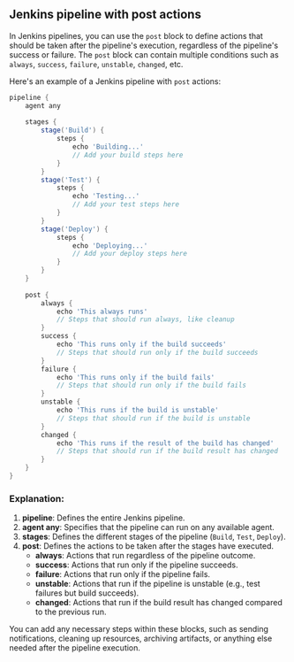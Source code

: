 ## Jenkins pipeline with post actions

In Jenkins pipelines, you can use the `post` block to define actions that should be taken after the pipeline's execution, regardless of the pipeline's success or failure. The `post` block can contain multiple conditions such as `always`, `success`, `failure`, `unstable`, `changed`, etc.

Here's an example of a Jenkins pipeline with `post` actions:

```groovy
pipeline {
    agent any
    
    stages {
        stage('Build') {
            steps {
                echo 'Building...'
                // Add your build steps here
            }
        }
        stage('Test') {
            steps {
                echo 'Testing...'
                // Add your test steps here
            }
        }
        stage('Deploy') {
            steps {
                echo 'Deploying...'
                // Add your deploy steps here
            }
        }
    }
    
    post {
        always {
            echo 'This always runs'
            // Steps that should run always, like cleanup
        }
        success {
            echo 'This runs only if the build succeeds'
            // Steps that should run only if the build succeeds
        }
        failure {
            echo 'This runs only if the build fails'
            // Steps that should run only if the build fails
        }
        unstable {
            echo 'This runs if the build is unstable'
            // Steps that should run if the build is unstable
        }
        changed {
            echo 'This runs if the result of the build has changed'
            // Steps that should run if the build result has changed
        }
    }
}
```

### Explanation:

1. **pipeline**: Defines the entire Jenkins pipeline.
2. **agent any**: Specifies that the pipeline can run on any available agent.
3. **stages**: Defines the different stages of the pipeline (`Build`, `Test`, `Deploy`).
4. **post**: Defines the actions to be taken after the stages have executed.
   - **always**: Actions that run regardless of the pipeline outcome.
   - **success**: Actions that run only if the pipeline succeeds.
   - **failure**: Actions that run only if the pipeline fails.
   - **unstable**: Actions that run if the pipeline is unstable (e.g., test failures but build succeeds).
   - **changed**: Actions that run if the build result has changed compared to the previous run.

You can add any necessary steps within these blocks, such as sending notifications, cleaning up resources, archiving artifacts, or anything else needed after the pipeline execution.